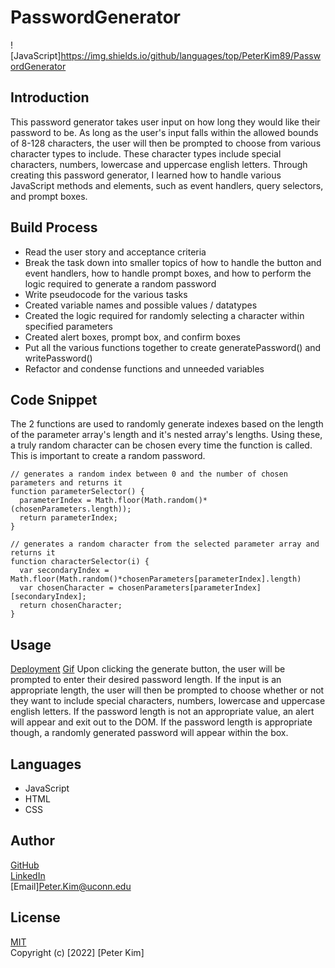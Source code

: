 # PasswordGenerator
![JavaScript]https://img.shields.io/github/languages/top/PeterKim89/PasswordGenerator

## Introduction
This password generator takes user input on how long they would like their password to be.
As long as the user's input falls within the allowed bounds of 8-128 characters, the user will then
be prompted to choose from various character types to include. These character types include
special characters, numbers, lowercase and uppercase english letters. 
Through creating this password generator, I learned how to handle various JavaScript methods and elements,
such as event handlers, query selectors, and prompt boxes. 

## Build Process
- Read the user story and acceptance criteria
- Break the task down into smaller topics of how to handle the button and event handlers, how to handle prompt boxes, and how to perform the logic required to generate a random password
- Write pseudocode for the various tasks
- Created variable names and possible values / datatypes
- Created the logic required for randomly selecting a character within specified parameters
- Created alert boxes, prompt box, and confirm boxes
- Put all the various functions together to create generatePassword() and writePassword()
- Refactor and condense functions and unneeded variables

## Code Snippet
The 2 functions are used to randomly generate indexes based on the length of the parameter array's length and it's nested array's lengths. Using these, a truly random character can be chosen every time the function is called. This is important to create a random password.
```
// generates a random index between 0 and the number of chosen parameters and returns it
function parameterSelector() {
  parameterIndex = Math.floor(Math.random()*(chosenParameters.length)); 
  return parameterIndex;
}

// generates a random character from the selected parameter array and returns it
function characterSelector(i) {
  var secondaryIndex = Math.floor(Math.random()*chosenParameters[parameterIndex].length)
  var chosenCharacter = chosenParameters[parameterIndex][secondaryIndex];
  return chosenCharacter;
}
```

## Usage 
[Deployment](https://peterkim89.github.io/PasswordGenerator/)
[Gif](./Content/giphy.gif)
Upon clicking the generate button, the user will be prompted to enter their desired password length.
If the input is an appropriate length, the user will then be prompted to choose whether or not they want to include special characters, numbers, lowercase and uppercase english letters. If the password length is not an appropriate value, an alert will appear and exit out to the DOM. If the password length is appropriate though, a randomly generated password will appear within the box.

## Languages
- JavaScript
- HTML
- CSS

## Author
[GitHub](https://github.com/PeterKim89) <br>
[LinkedIn](www.linkedin.com/in/peter-kim89)   
[Email]Peter.Kim@uconn.edu

## License
[MIT](https://choosealicense.com/licenses/mit/) <br>
Copyright (c) [2022] [Peter Kim]
